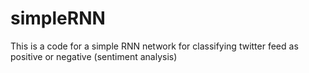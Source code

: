 # simpleRNN

This is a code for a simple RNN network for classifying twitter feed as positive or negative (sentiment analysis)
